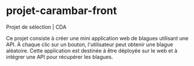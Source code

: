 # projet-carambar-front
Projet de sélection | CDA

Ce projet consiste à créer une mini application web de blagues utilisant une API. À chaque clic sur un bouton, l'utilisateur peut obtenir une blague aléatoire. Cette application est destinée à être déployée sur le web et à intégrer une API pour récupérer les blagues.
